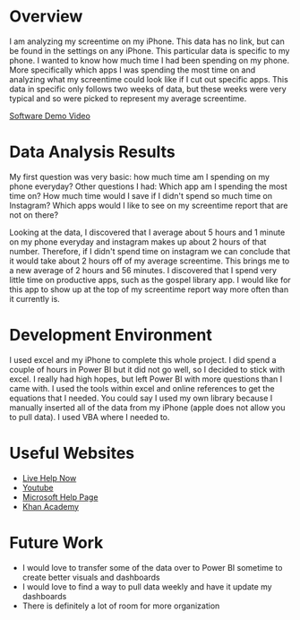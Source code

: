 # Overview
I am analyzing my screentime on my iPhone. This data has no link, but can be found in the settings on any iPhone. This particular data is specific to my phone.
I wanted to know how much time I had been spending on my phone. More specifically which apps I was spending the most time on and analyzing what
my screentime could look like if I cut out specific apps. This data in specific only follows two weeks of data, but these weeks were very typical and so were picked
to represent my average screentime.

[Software Demo Video]([https://youtu.be/_jQEUB3E06Q])

# Data Analysis Results
My first question was very basic: how much time am I spending on my phone everyday?
Other questions I had: Which app am I spending the most time on? How much time would I save if I didn't spend so much time on Instagram? 
Which apps would I like to see on my screentime report that are not on there?

Looking at the data, I discovered that I average about 5 hours and 1 minute on my phone everyday and instagram makes up about 2 hours of that number. Therefore,
if I didn't spend time on instagram we can conclude that it would take about 2 hours off of my average screentime. This brings me to a new average of 2 hours and 56 minutes.
I discovered that I spend very little time on productive apps, such as the gospel library app. I would like for this app to show up at the top of my screentime report way more often
than it currently is.


# Development Environment
I used excel and my iPhone to complete this whole project. I did spend a couple of hours in Power BI but it did not go well, so I decided to stick with excel. I really had high hopes, but 
left Power BI with more questions than I came with. I used the tools within excel and online references to get the equations that I needed. You could say I used my own library
because I manually inserted all of the data from my iPhone (apple does not allow you to pull data). I used VBA where I needed to.


# Useful Websites

* [Live Help Now](https://help.livehelpnow.net/1/kb/article/71990/time-duration-in-excel)
* [Youtube](Youtube.com)
* [Microsoft Help Page](https://support.microsoft.com/en-us/excel)
* [Khan Academy](https://www.khanacademy.org/)

# Future Work

* I would love to transfer some of the data over to Power BI sometime to create better visuals and dashboards
* I would love to find a way to pull data weekly and have it update my dashboards
* There is definitely a lot of room for more organization

